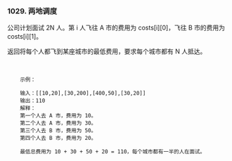 ### 1029. 两地调度


公司计划面试 2N 人。第 i 人飞往 A 市的费用为 costs[i][0]，飞往 B 市的费用为 costs[i][1]。

返回将每个人都飞到某座城市的最低费用，要求每个城市都有 N 人抵达。

 
```
    示例：
    
    输入：[[10,20],[30,200],[400,50],[30,20]]
    输出：110
    解释：
    第一个人去 A 市，费用为 10。
    第二个人去 A 市，费用为 30。
    第三个人去 B 市，费用为 50。
    第四个人去 B 市，费用为 20。
    
    最低总费用为 10 + 30 + 50 + 20 = 110，每个城市都有一半的人在面试。

```